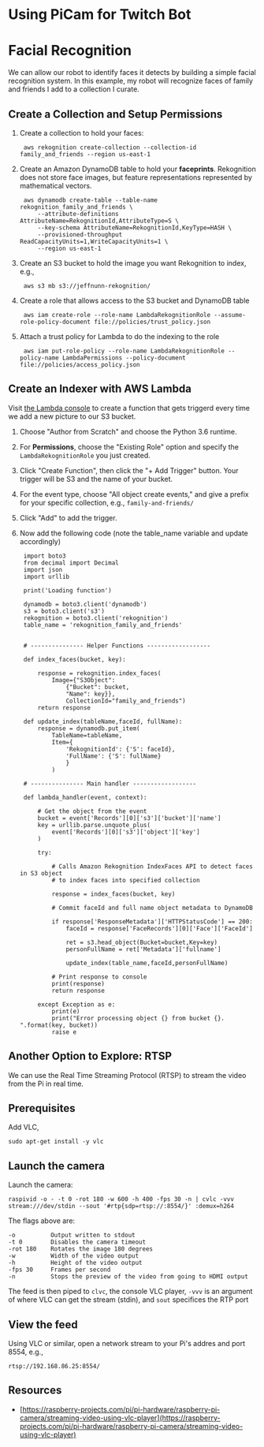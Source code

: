 # Using PiCam for Twitch Bot

# Facial Recognition

We can allow our robot to identify faces it detects by building a simple facial recognition system. In this example, my robot will
recognize faces of family and friends I add to a collection I curate. 

## Create a Collection and Setup Permissions

1. Create a collection to hold your faces:

        aws rekognition create-collection --collection-id family_and_friends --region us-east-1

2. Create an Amazon DynamoDB table to hold your __faceprints__. Rekognition does not store face images, but feature representations represented by mathematical vectors.

        aws dynamodb create-table --table-name rekognition_family_and_friends \
            --attribute-definitions AttributeName=RekognitionId,AttributeType=S \
            --key-schema AttributeName=RekognitionId,KeyType=HASH \
            --provisioned-throughput ReadCapacityUnits=1,WriteCapacityUnits=1 \
            --region us-east-1

3. Create an S3 bucket to hold the image you want Rekognition to index, e.g.,

        aws s3 mb s3://jeffnunn-rekognition/

4. Create a role that allows access to the S3 bucket and DynamoDB table

        aws iam create-role --role-name LambdaRekognitionRole --assume-role-policy-document file://policies/trust_policy.json

5. Attach a trust policy for Lambda to do the indexing to the role

        aws iam put-role-policy --role-name LambdaRekognitionRole --policy-name LambdaPermissions --policy-document file://policies/access_policy.json

## Create an Indexer with AWS Lambda

Visit [the Lambda console](https://console.aws.amazon.com/lambda/home?region=us-east-1#/create) to create a function that gets triggerd every time we add a new picture to our S3 bucket. 

1. Choose "Author from Scratch" and choose the Python 3.6 runtime.
2. For **Permissions**, choose the "Existing Role" option and specify the `LambdaRekognitionRole` you just created.
3. Click "Create Function", then click the "+ Add Trigger" button. Your trigger will be S3 and the name of your bucket.
4. For the event type, choose "All object create events," and give a prefix for your specific collection, e.g., `family-and-friends/`
5. Click "Add" to add the trigger.
6. Now add the following code (note the table_name variable and update accordingly)

        import boto3
        from decimal import Decimal
        import json
        import urllib

        print('Loading function')

        dynamodb = boto3.client('dynamodb')
        s3 = boto3.client('s3')
        rekognition = boto3.client('rekognition')
        table_name = 'rekognition_family_and_friends'


        # --------------- Helper Functions ------------------

        def index_faces(bucket, key):

            response = rekognition.index_faces(
                Image={"S3Object":
                    {"Bucket": bucket,
                    "Name": key}},
                    CollectionId="family_and_friends")
            return response
            
        def update_index(tableName,faceId, fullName):
            response = dynamodb.put_item(
                TableName=tableName,
                Item={
                    'RekognitionId': {'S': faceId},
                    'FullName': {'S': fullName}
                    }
                ) 
            
        # --------------- Main handler ------------------

        def lambda_handler(event, context):

            # Get the object from the event
            bucket = event['Records'][0]['s3']['bucket']['name']
            key = urllib.parse.unquote_plus(
                event['Records'][0]['s3']['object']['key']
            )

            try:

                # Calls Amazon Rekognition IndexFaces API to detect faces in S3 object 
                # to index faces into specified collection
                
                response = index_faces(bucket, key)
                
                # Commit faceId and full name object metadata to DynamoDB
                
                if response['ResponseMetadata']['HTTPStatusCode'] == 200:
                    faceId = response['FaceRecords'][0]['Face']['FaceId']

                    ret = s3.head_object(Bucket=bucket,Key=key)
                    personFullName = ret['Metadata']['fullname']

                    update_index(table_name,faceId,personFullName)

                # Print response to console
                print(response)
                return response
                
            except Exception as e:
                print(e)
                print("Error processing object {} from bucket {}. ".format(key, bucket))
                raise e

## Another Option to Explore: RTSP

We can use the Real Time Streaming Protocol (RTSP) to stream the video from the Pi in real time.

## Prerequisites

Add VLC,

    sudo apt-get install -y vlc

## Launch the camera

Launch the camera:

    raspivid -o - -t 0 -rot 180 -w 600 -h 400 -fps 30 -n | cvlc -vvv stream:///dev/stdin --sout '#rtp{sdp=rtsp://:8554/}' :demux=h264

The flags above are:

    -o          Output written to stdout
    -t 0        Disables the camera timeout
    -rot 180    Rotates the image 180 degrees
    -w          Width of the video output
    -h          Height of the video output
    -fps 30     Frames per second
    -n          Stops the preview of the video from going to HDMI output
    
The feed is then piped to `clvc`, the console VLC player, `-vvv` is an argument of where VLC can get the stream (stdin), and `sout` specifices the RTP port

## View the feed

Using VLC or similar, open a network stream to your Pi's addres and port 8554, e.g.,

    rtsp://192.168.86.25:8554/

## Resources

* [https://raspberry-projects.com/pi/pi-hardware/raspberry-pi-camera/streaming-video-using-vlc-player](https://raspberry-projects.com/pi/pi-hardware/raspberry-pi-camera/streaming-video-using-vlc-player)


